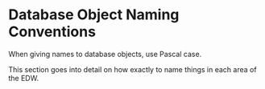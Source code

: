 # Database Object Naming Conventions

When giving names to database objects, use Pascal case. 

This section goes into detail on how exactly to name things in each area of the EDW.

